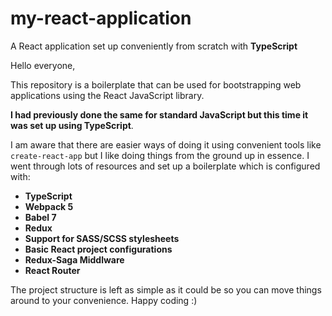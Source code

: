 # my-react-application

A React application set up conveniently from scratch with <strong>TypeScript</strong>

Hello everyone,

This repository is a boilerplate that can be used for bootstrapping web applications using the React JavaScript library.

<strong>I had previously done the same for standard JavaScript but this time it was set up using TypeScript</strong>.

I am aware that there are easier ways of doing it using convenient tools like `create-react-app` but I like doing things from the ground up in essence. I went through lots of resources and set up a boilerplate which is configured with:

* <strong>TypeScript</strong>
* <strong>Webpack 5</strong>
* <strong>Babel 7</strong>
* <strong>Redux</strong>
* <strong>Support for SASS/SCSS stylesheets</strong>
* <strong>Basic React project configurations</strong>
* <strong>Redux-Saga Middlware</strong>
* <strong>React Router</strong>

The project structure is left as simple as it could be so you can move things around to your convenience. Happy coding :)